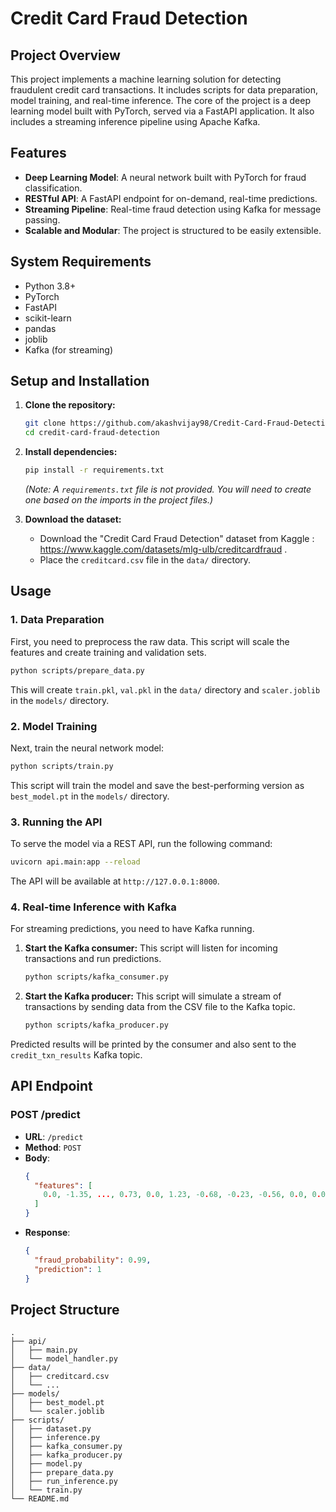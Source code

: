 # Credit Card Fraud Detection

## Project Overview

This project implements a machine learning solution for detecting fraudulent credit card transactions. It includes scripts for data preparation, model training, and real-time inference. The core of the project is a deep learning model built with PyTorch, served via a FastAPI application. It also includes a streaming inference pipeline using Apache Kafka.

## Features

- **Deep Learning Model**: A neural network built with PyTorch for fraud classification.
- **RESTful API**: A FastAPI endpoint for on-demand, real-time predictions.
- **Streaming Pipeline**: Real-time fraud detection using Kafka for message passing.
- **Scalable and Modular**: The project is structured to be easily extensible.

## System Requirements

- Python 3.8+
- PyTorch
- FastAPI
- scikit-learn
- pandas
- joblib
- Kafka (for streaming)

## Setup and Installation

1.  **Clone the repository:**
    ```bash
    git clone https://github.com/akashvijay98/Credit-Card-Fraud-Detection.git
    cd credit-card-fraud-detection
    ```

2.  **Install dependencies:**
    ```bash
    pip install -r requirements.txt
    ```
    *(Note: A `requirements.txt` file is not provided. You will need to create one based on the imports in the project files.)*

3.  **Download the dataset:**
    - Download the "Credit Card Fraud Detection" dataset from Kaggle : https://www.kaggle.com/datasets/mlg-ulb/creditcardfraud .
    - Place the `creditcard.csv` file in the `data/` directory.

## Usage

### 1. Data Preparation

First, you need to preprocess the raw data. This script will scale the features and create training and validation sets.

```bash
python scripts/prepare_data.py
```

This will create `train.pkl`, `val.pkl` in the `data/` directory and `scaler.joblib` in the `models/` directory.

### 2. Model Training

Next, train the neural network model:

```bash
python scripts/train.py
```

This script will train the model and save the best-performing version as `best_model.pt` in the `models/` directory.

### 3. Running the API

To serve the model via a REST API, run the following command:

```bash
uvicorn api.main:app --reload
```

The API will be available at `http://127.0.0.1:8000`.

### 4. Real-time Inference with Kafka

For streaming predictions, you need to have Kafka running.

1.  **Start the Kafka consumer:**
    This script will listen for incoming transactions and run predictions.
    ```bash
    python scripts/kafka_consumer.py
    ```

2.  **Start the Kafka producer:**
    This script will simulate a stream of transactions by sending data from the CSV file to the Kafka topic.
    ```bash
    python scripts/kafka_producer.py
    ```

Predicted results will be printed by the consumer and also sent to the `credit_txn_results` Kafka topic.

## API Endpoint

### POST /predict

-   **URL**: `/predict`
-   **Method**: `POST`
-   **Body**:
    ```json
    {
      "features": [
        0.0, -1.35, ..., 0.73, 0.0, 1.23, -0.68, -0.23, -0.56, 0.0, 0.0
      ]
    }
    ```
-   **Response**:
    ```json
    {
      "fraud_probability": 0.99,
      "prediction": 1
    }
    ```

## Project Structure

```
.
├── api/
│   ├── main.py
│   └── model_handler.py
├── data/
│   ├── creditcard.csv
│   └── ...
├── models/
│   ├── best_model.pt
│   └── scaler.joblib
├── scripts/
│   ├── dataset.py
│   ├── inference.py
│   ├── kafka_consumer.py
│   ├── kafka_producer.py
│   ├── model.py
│   ├── prepare_data.py
│   ├── run_inference.py
│   └── train.py
└── README.md
```
